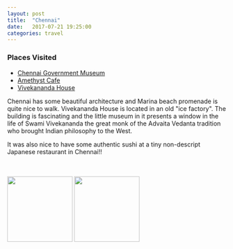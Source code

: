 ```yaml
---
layout: post
title:  "Chennai"
date:   2017-07-21 19:25:00
categories: travel
---
```

<div class="post-sidebar">
    <h3>Places Visited</h3>
    <ul>
    <li><a href="https://goo.gl/maps/JHMMfRx7Zjp" target="_blank">Chennai Government Museum</a></li>
    <li><a href="http://amethystchennai.com" target="_blank">Amethyst Cafe</a></li>
    <li><a href="https://goo.gl/maps/yiWHVEqV6PT2" target="_blank">Vivekananda House</a></li>
    </ul>
</div>
Chennai has some beautiful architecture and Marina beach promenade is quite nice to walk.
Vivekananda House is located in an old "ice factory". The building is fascinating and the little museum in it
presents a window in the life of Swami Vivekananda the great monk of the Advaita Vedanta tradition who brought
Indian philosophy to the West.

It was also nice to have some authentic sushi at a tiny non-descript Japanese restaurant in Chennai!!

<br><br>
<img class="myImg" src="{{site.url}}/assets/IMG_.jpg" alt=" " width="150" height="150">
<img class="myImg" src="{{site.url}}/assets/IMG_.jpg" alt=" " width="150" height="150">
<br>

<div id='map' style='width: 725px; height: 400px;'></div>

<script>
var mymap = L.map('map').setView([13.04538, 80.2589], 8);

L.tileLayer('https://api.tiles.mapbox.com/v4/{id}/{z}/{x}/{y}.png?access_token={accessToken}', {
    attribution: 'Map data &copy; <a href="http://openstreetmap.org">OpenStreetMap</a> contributors, <a href="http://creativecommons.org/licenses/by-sa/2.0/">CC-BY-SA</a>, Imagery © <a href="http://mapbox.com">Mapbox</a>',
    maxZoom: 18,
    id: 'mapbox.outdoors',
    accessToken: 'pk.eyJ1IjoiemFwYXRhIiwiYSI6ImNpejQ2NmZrbzA0a3MzM280Zm40MjNlamcifQ.F1fnWKHio8oHmzw59V6qgw'
}).addTo(mymap);

var marker = L.marker([13.04538, 80.2589]).addTo(mymap);
marker.bindPopup("Chennai");
</script>

